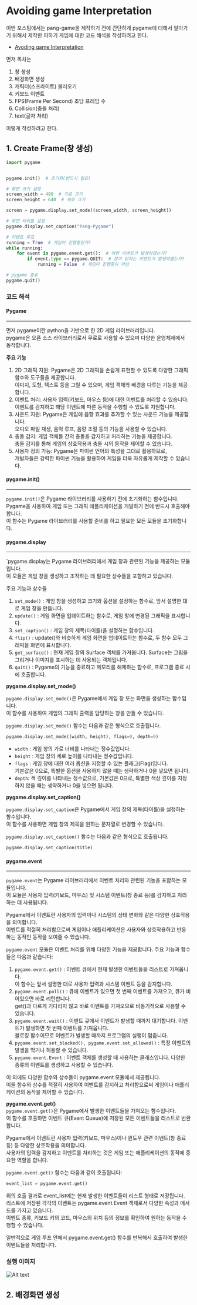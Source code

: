 # Avoiding game Interpretation

이번 포스팅에서는 pang-game을 제작하기 전에 간단하게 pygame에 대해서 알아가기 위해서 제작한 피하기 게임에 대한 코드 해석을 작성하려고 한다.

- <a href="https://github.com/python-personal-project/Pang-Game/blob/main/Avoiding%20game/Avoding-Game_ReadMe.md">Avoding game Interpretation</a>

먼저 목차는

1. 창 생성
2. 배경화면 생성
3. 캐릭터(스프라이트) 불러오기
4. 키보드 이벤트
5. FPS(Frame Per Second) 초당 프레임 수
6. Collision(충돌 처리)
7. text(글자 처리)

이렇게 작성하려고 한다.

## 1. Create Frame(창 생성)

```python
import pygame


pygame.init()  # 초기화(반드시 필요)

# 화면 크기 설정
screen_width = 480  # 가로 크기
screen_height = 640  # 세로 크기

screen = pygame.display.set_mode((screen_width, screen_height))

# 화면 타이틀 설정
pygame.display.set_caption("Pang-Pygame")

# 이벤트 루프
running = True  # 게임이 진행중인가?
while running:
    for event in pygame.event.get():  # 어떤 이벤트가 발생하였는가?
        if event.type == pygame.QUIT:  # 창이 닫히는 이벤트가 발생하였는가?
            running = False  # 게임이 진행중이 아님

# pygame 종료
pygame.quit()
```

### 코드 해석

#### Pygame

---

먼저 pygame이란 python을 기반으로 한 2D 게임 라이브러리입니다.  
pygame은 오픈 소스 라이브러리로서 무료로 사용할 수 있으며 다양한 운영체제에서 동작합니다.

**주요 기능**

1. 2D 그래픽 지원: Pygame은 2D 그래픽을 손쉽게 표현할 수 있도록 다양한 그래픽 함수와 도구들을 제공합니다.  
   이미지, 도형, 텍스트 등을 그릴 수 있으며, 게임 객체와 배경을 다루는 기능을 제공합니다.
2. 이벤트 처리: 사용자 입력(키보드, 마우스 등)에 대한 이벤트를 처리할 수 있습니다.  
   이벤트를 감지하고 해당 이벤트에 따른 동작을 수행할 수 있도록 지원합니다.
3. 사운드 지원: Pygame은 게임에 음향 효과를 추가할 수 있는 사운드 기능을 제공합니다.  
   오디오 파일 재생, 음악 루프, 음량 조절 등의 기능을 사용할 수 있습니다.
4. 충돌 감지: 게임 객체들 간의 충돌을 감지하고 처리하는 기능을 제공합니다.  
   충돌 감지를 통해 게임의 상호작용과 충돌 시의 동작을 제어할 수 있습니다.
5. 사용자 정의 가능: Pygame은 파이썬 언어의 특성을 그대로 활용하므로,  
   개발자들은 강력한 파이썬 기능을 활용하여 게임을 더욱 자유롭게 제작할 수 있습니다.

#### pygame.init()

---

`pygame.init()`은 Pygame 라이브러리를 사용하기 전에 초기화하는 함수입니다.  
Pygame을 사용하여 게임 또는 그래픽 애플리케이션을 개발하기 전에 반드시 호출해야 합니다.  
이 함수는 Pygame 라이브러리를 사용할 준비를 하고 필요한 모든 모듈을 초기화합니다.

#### pygame.display

---

`pygame.display는 Pygame 라이브러리에서 게임 창과 관련된 기능을 제공하는 모듈입니다.  
이 모듈은 게임 창을 생성하고 조작하는 데 필요한 상수들을 포함하고 있습니다.

주요 기능과 상수들

1. `set_mode()` : 게임 창을 생성하고 크기와 옵션을 설정하는 함수로, 앞서 설명한 대로 게임 창을 만듭니다.
2. `update()` : 게임 화면을 업데이트하는 함수로, 게임 창에 변경된 그래픽을 표시합니다.
3. `set_caption()` : 게임 창의 제목(타이틀)을 설정하는 함수입니다.
4. `flip()` : update()와 비슷하게 게임 화면을 업데이트하는 함수로, 두 함수 모두 그래픽을 화면에 표시합니다.
5. `get_surface()` : 현재 게임 창의 Surface 객체를 가져옵니다. Surface는 그림을 그리거나 이미지를 표시하는 데 사용되는 객체입니다.
6. `quit()` : Pygame의 기능을 종료하고 메모리를 해제하는 함수로, 프로그램 종료 시에 호출합니다.

**pygame.display.set_mode()**

`pygame.display.set_mode()`은 Pygame에서 게임 창 또는 화면을 생성하는 함수입니다.  
이 함수를 사용하여 게임의 그래픽 출력을 담당하는 창을 만들 수 있습니다.

`pygame.display.set_mode()` 함수는 다음과 같은 형식으로 호출됩니다.

```python
pygame.display.set_mode((width, height), flags=0, depth=0)
```

- `width` : 게임 창의 가로 너비를 나타내는 정수값입니다.
- `height` : 게임 창의 세로 높이를 나타내는 정수값입니다.
- `flags` : 게임 창에 대한 여러 옵션을 지정할 수 있는 플래그(Flag)입니다.  
  기본값은 0으로, 특별한 옵션을 사용하지 않을 때는 생략하거나 0을 넣으면 됩니다.
- `depth`: 색 깊이를 나타내는 정수값으로, 기본값은 0으로, 특별한 색상 깊이를 지정하지
  않을 때는 생략하거나 0을 넣으면 됩니다.

**pygame.display.set_caption()**

`pygame.display.set_caption`은 Pygame에서 게임 창의 제목(타이틀)을 설정하는 함수입니다.  
이 함수를 사용하면 게임 창의 제목을 원하는 문자열로 변경할 수 있습니다.

`pygame.display.set_caption()` 함수는 다음과 같은 형식으로 호출됩니다.

```python
pygame.display.set_caption(title)
```

#### pygame.event

---

`pygame.event`는 Pygame 라이브러리에서 이벤트 처리와 관련된 기능을 포함하는 모듈입니다.  
이 모듈은 사용자 입력(키보드, 마우스) 및 시스템 이벤트(창 종료 등)를 감지하고 처리하는 데 사용됩니다.

Pygame에서 이벤트란 사용자의 입력이나 시스템의 상태 변화와 같은 다양한 상호작용을 의미합니다.  
이벤트를 적절히 처리함으로써 게임이나 애플리케이션은 사용자와 상호작용하고 반응하는 동적인 동작을 보여줄 수 있습니다.

`pygame.event` 모듈은 이벤트 처리를 위해 다양한 기능을 제공합니다. 주요 기능과 함수들은 다음과 같습니다:

1. `pygame.event.get()` : 이벤트 큐에서 현재 발생한 이벤트들을 리스트로 가져옵니다.  
   이 함수는 앞서 설명한 대로 사용자 입력과 시스템 이벤트 등을 감지합니다.
2. `pygame.event.poll()` : 큐에 이벤트가 있으면 첫 번째 이벤트를 가져오고, 큐가 비어있으면 바로 리턴합니다.  
   get()과 다르게 기다리지 않고 바로 이벤트를 가져오므로 비동기적으로 사용할 수 있습니다.
3. `pygame.event.wait()` : 이벤트 큐에서 이벤트가 발생할 때까지 대기합니다. 이벤트가 발생하면 첫 번째 이벤트를 가져옵니다.  
   블로킹 함수이므로 이벤트가 발생할 때까지 프로그램의 실행이 멈춥니다.
4. `pygame.event.set_blocked(), pygame.event.set_allowed()` : 특정 이벤트의 발생을 막거나 허용할 수 있습니다.
5. `pygame.event.Event` : 이벤트 객체를 생성할 때 사용하는 클래스입니다. 다양한 종류의 이벤트를 생성하고 사용할 수 있습니다.

이 외에도 다양한 함수와 상수들이 pygame.event 모듈에서 제공됩니다.  
이들 함수와 상수를 적절히 사용하여 이벤트를 감지하고 처리함으로써 게임이나 애플리케이션의 동작을 제어할 수 있습니다.

**pygame.event.get()**  
`pygame.event.get()`은 Pygame에서 발생한 이벤트들을 가져오는 함수입니다.  
이 함수를 호출하면 이벤트 큐(Event Queue)에 저장된 모든 이벤트들을 리스트로 반환합니다.

Pygame에서 이벤트란 사용자 입력(키보드, 마우스)이나 윈도우 관련 이벤트(창 종료 등) 등 다양한 상호작용을 의미합니다.  
사용자의 입력을 감지하고 이벤트를 처리하는 것은 게임 또는 애플리케이션의 동작에 중요한 역할을 합니다.

`pygame.event.get()` 함수는 다음과 같이 호출됩니다:

```python
event_list = pygame.event.get()
```

위의 호출 결과로 event_list에는 현재 발생한 이벤트들이 리스트 형태로 저장됩니다.  
리스트에 저장된 각각의 이벤트는 pygame.event.Event 객체로서 다양한 속성과 메서드를 가지고 있습니다.  
이벤트 종류, 키보드 키의 코드, 마우스의 위치 등의 정보를 확인하여 원하는 동작을 수행할 수 있습니다.

일반적으로 게임 루프 안에서 pygame.event.get() 함수를 반복해서 호출하여 발생한 이벤트들을 처리합니다.

### 실행 이미지

![Alt text](/python/Python-Interpretation/img/image.png)

## 2. 배경화면 생성
